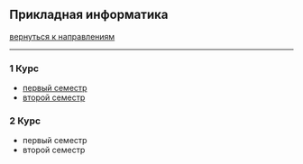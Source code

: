 ## Прикладная информатика
[вернуться к направлениям](../README.md)
***
### 1 Курс
+ [первый семестр](pi-1-1.md)
+ [второй семестр]()

### 2 Курс
+ первый семестр
+ второй семестр